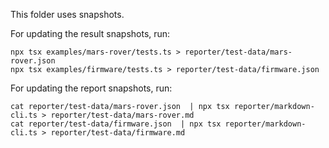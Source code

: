 This folder uses snapshots.

For updating the result snapshots, run:

    npx tsx examples/mars-rover/tests.ts > reporter/test-data/mars-rover.json
    npx tsx examples/firmware/tests.ts > reporter/test-data/firmware.json

For updating the report snapshots, run:

    cat reporter/test-data/mars-rover.json  | npx tsx reporter/markdown-cli.ts > reporter/test-data/mars-rover.md
    cat reporter/test-data/firmware.json  | npx tsx reporter/markdown-cli.ts > reporter/test-data/firmware.md
